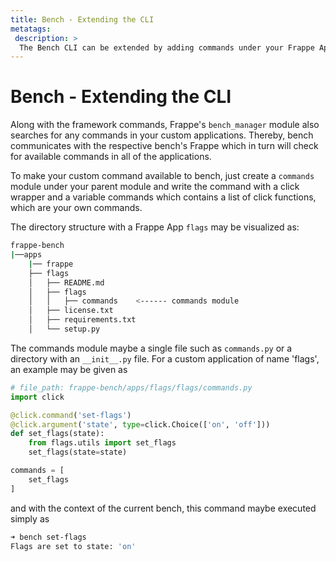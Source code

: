 ```yaml
---
title: Bench - Extending the CLI
metatags:
 description: >
  The Bench CLI can be extended by adding commands under your Frappe Applications.
---
```


# Bench - Extending the CLI

Along with the framework commands, Frappe's `bench_manager` module also searches
for any commands in your custom applications. Thereby, bench communicates with
the respective bench's Frappe which in turn will check for available commands in
all of the applications.

To make your custom command available to bench, just create a `commands` module
under your parent module and write the command with a click wrapper and a
variable commands which contains a list of click functions, which are your own
commands.

The directory structure with a Frappe App `flags` may be visualized as:

```bash
frappe-bench
|──apps
    |── frappe
    ├── flags
    │   ├── README.md
    │   ├── flags
    │   │   ├── commands    <------ commands module
    │   ├── license.txt
    │   ├── requirements.txt
    │   └── setup.py
```

The commands module maybe a single file such as `commands.py` or a directory
with an `__init__.py` file. For a custom application of name 'flags', an example
may be given as

```python
# file_path: frappe-bench/apps/flags/flags/commands.py
import click

@click.command('set-flags')
@click.argument('state', type=click.Choice(['on', 'off']))
def set_flags(state):
    from flags.utils import set_flags
    set_flags(state=state)

commands = [
    set_flags
]
```

and with the context of the current bench, this command maybe executed simply as

```zsh
➜ bench set-flags
Flags are set to state: 'on'
```

